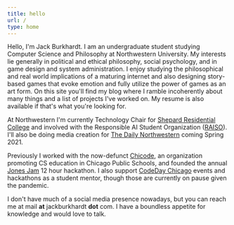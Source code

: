 ```yaml
---
title: hello
url: /
type: home
---
```



Hello, I'm Jack Burkhardt. I am an undergraduate student studying Computer Science and Philosophy at Northwestern University. My interests lie generally in political and ethical philosophy, social psychology, and in game design and system administration. I enjoy studying the philosophical and real world implications of a maturing internet and also designing story-based games that evoke emotion and fully utilize the power of games as an art form.  On this site you'll find my blog where I ramble incoherently about many things and a list of projects I've worked on. My resume is also available if that's what you're looking for.
 
At Northwestern I'm currently Technology Chair for [Shepard Residential College](https://shepardrc.com/) and involved with the Responsible AI Student Organization ([RAISO](https://twitter.com/raisotweets)). I'll also be doing media creation for [The Daily Northwestern](https://dailynorthwestern.com/) coming Spring 2021.
 
Previously I worked with the now-defunct [Chicode](https://chicode.org/), an organization promoting CS education in Chicago Public Schools, and founded the annual [Jones Jam](https://jonesjam.org/) 12 hour hackathon. I also support [CodeDay Chicago](https://event.codeday.org/chicago) events and hackathons as a student mentor, though those are currently on pause given the pandemic.
 
I don't have much of a social media presence nowadays, but you can reach me at mail **at** jackburkhardt **dot** com. I have a boundless appetite for knowledge and would love to talk.